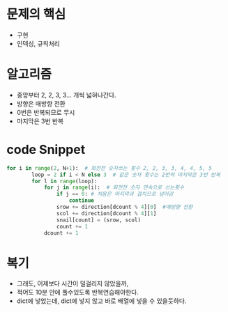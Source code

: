 # 문제의 핵심
- 구현
- 인덱싱, 규칙처리
# 알고리즘 
- 중앙부터 2, 2, 3, 3... 개씩 넓혀나간다.
- 방향은 매방향 전환
- 0번은 반복되므로 무시
- 마지막은 3번 반복
# code Snippet
```python
for i in range(2, N+1):  # 회전전 숫자쓰는 횟수 2, 2, 3, 3, 4, 4, 5, 5
        loop = 2 if i < N else 3  # 같은 숫자 횟수는 2번씩 마지막은 3번 반복
        for l in range(loop):   
            for j in range(i):  # 회전전 숫자 연속으로 쓰는횟수 
                if j == 0: # 처음은 마지막과 겹치므로 넘어감
                    continue
                srow += direction[dcount % 4][0]  #매방향 전환
                scol += direction[dcount % 4][1]
                snail[count] = (srow, scol)  
                count += 1
            dcount += 1
```
# 복기
- 그래도, 어제보다 시간이 덜걸리지 않았을까, 
- 적어도 10분 안에 풀수있도록 반복연습해야한다.
- dict에 넣었는데, dict에 넣지 않고 바로 배열에 넣을 수 있을듯하다.